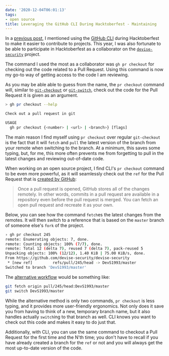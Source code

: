 ```yaml
---
date: '2020-12-04T06:01:13'
tags:
- open source
title: Leveraging the GitHub CLI During Hacktoberfest - Maintaining
---
```


In a [previous post](/2020/11/gh-cli-for-contributing), I mentioned using the [GitHub CLI](https://github.com/cli/cli) during Hacktoberfest to make it easier to contribute to projects. This year, I was also fortunate to be able to participate in Hacktoberfest as a collaborator on the [`devise-security`](https://github.com/devise-security/devise-security/issues/232) project.

The command I used the most as a collaborator was `gh pr checkout` for checking out the code related to a Pull Request. Using this command is now my go-to way of getting access to the code I am reviewing.

As you may be able able to guess from the name, the `pr checkout` command will, similar to [`git-checkout`](https://git-scm.com/docs/git-checkout) or [`git-switch`](https://git-scm.com/docs/git-switch), check out the code for the Pull Request it is given as an argument. 

```bash
> gh pr checkout --help

Check out a pull request in git

USAGE
  gh pr checkout {<number> | <url> | <branch>} [flags]
```

The main reason I find myself using `pr checkout` over regular `git-checkout` is the fact that it will `fetch` and `pull` the latest version of the branch from your remote when switching to the branch. At a minimum, this saves some typing, but, for me, this more often prevents me from forgetting to pull in the latest changes and reviewing out-of-date code.

When working on an open source project, I find CLI's `pr checkout` command to be even more powerful, as it will seamlessly check out the `ref` for the Pull Request that is [created by GitHub](https://docs.github.com/en/free-pro-team@latest/github/collaborating-with-issues-and-pull-requests/checking-out-pull-requests-locally#modifying-an-inactive-pull-request-locally):

> Once a pull request is opened, GitHub stores all of the changes remotely. In other words, commits in a pull request are available in a repository even before the pull request is merged. You can fetch an open pull request and recreate it as your own.

Below, you can see how the command `fetch`es the latest changes from the remotes. It will then switch to a reference that is based on the `master` branch of someone else's `fork` of the project.

```bash {hl_lines=[7,8]}
› gh pr checkout 245
remote: Enumerating objects: 7, done.
remote: Counting objects: 100% (7/7), done.
remote: Total 12 (delta 7), reused 7 (delta 7), pack-reused 5
Unpacking objects: 100% (12/12), 1.40 KiB | 75.00 KiB/s, done.
From https://github.com/devise-security/devise-security
 * [new ref]         refs/pull/245/head -> DevS1993/master
Switched to branch 'DevS1993/master'
```

The [alternative workflow](https://docs.github.com/en/free-pro-team@latest/github/collaborating-with-issues-and-pull-requests/checking-out-pull-requests-locally#modifying-an-inactive-pull-request-locally) would be something like:

```bash
git fetch origin pull/245/head:DevS1993/master
git switch DevS1993/master
```

While the alternative method is only two commands, `pr checkout` is less typing, and it provides more user-friendly ergonomics. Not only does it save you from having to think of a new, temporary branch name, but it also handles actually `switch`ing to that branch as well. CLI knows you want to check out this code and makes it easy to do just that.

Additionally, with CLI, you can use the same command to checkout a Pull Request for the first time and the N'th time; you don't have to recall if you have already created a branch for the `ref` or not and you will always get the most up-to-date version of the code.
